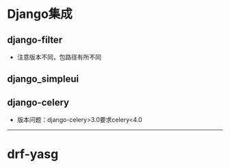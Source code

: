 # Django集成


## django-filter

- 注意版本不同，包路径有所不同


## django_simpleui



## django-celery
- 版本问题：django-celery>3.0要求celery<4.0



---

# drf-yasg
